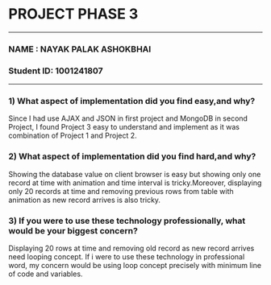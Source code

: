# PROJECT PHASE 3
***
### NAME : NAYAK PALAK ASHOKBHAI
### Student ID: 1001241807
***

### 1) What aspect of implementation did you find easy,and why?

Since I had use AJAX and JSON in first project and MongoDB in second Project, I found Project 3 easy to understand and implement as it was combination of Project 1 and Project 2.

### 2) What aspect of implementation did you find hard,and why?  

Showing the database value on client browser is easy but showing only one record at time with animation and time interval is tricky.Moreover, displaying only 20 records at time and removing previous rows from table with animation as new record arrives is also tricky.

### 3) If you were to use these technology professionally, what would be your biggest concern?

Displaying 20 rows at time and removing old record as new record arrives need looping concept. If i were to use these technology in professional word, my concern would be using loop concept precisely with minimum line of code and variables. 




